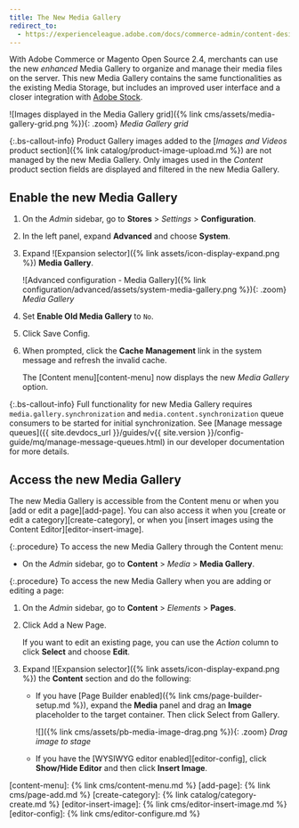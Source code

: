 ```yaml
---
title: The New Media Gallery
redirect_to:
  - https://experienceleague.adobe.com/docs/commerce-admin/content-design/media/gallery/media-gallery.html
---
```


With Adobe Commerce or Magento Open Source 2.4, merchants can use the new _enhanced_ Media Gallery to organize and manage their media files on the server. This new Media Gallery contains the same functionalities as the existing Media Storage, but includes an improved user interface and a closer integration with [Adobe Stock][adobe-stock].

![Images displayed in the Media Gallery grid]({% link cms/assets/media-gallery-grid.png %}){: .zoom}
_Media Gallery grid_

{:.bs-callout-info}
Product Gallery images added to the [_Images and Videos_ product section]({% link catalog/product-image-upload.md %}) are not managed by the new Media Gallery. Only images used in the _Content_ product section fields are displayed and filtered in the new Media Gallery.

## Enable the new Media Gallery

1. On the _Admin_ sidebar, go to **Stores** > _Settings_ > **Configuration**.

1. In the left panel, expand **Advanced** and choose **System**.

1. Expand ![Expansion selector]({% link assets/icon-display-expand.png %}) **Media Gallery**.

   ![Advanced configuration - Media Gallery]({% link configuration/advanced/assets/system-media-gallery.png %}){: .zoom}
   _Media Gallery_

1. Set **Enable Old Media Gallery** to `No`.

1. Click <span class="btn">Save Config</span>.

1. When prompted, click the **Cache Management** link in the system message and refresh the invalid cache.

   The [Content menu][content-menu] now displays the new _Media Gallery_ option.

{:.bs-callout-info}
Full functionality for new Media Gallery requires `media.gallery.synchronization` and `media.content.synchronization` queue consumers to be started for initial synchronization. See [Manage message queues]({{ site.devdocs_url }}/guides/v{{ site.version }}/config-guide/mq/manage-message-queues.html) in our developer documentation for more details.

## Access the new Media Gallery

The new Media Gallery is accessible from the Content menu or when you [add or edit a page][add-page]. You can also access it when you [create or edit a category][create-category], or when you [insert images using the Content Editor][editor-insert-image].

{:.procedure}
To access the new Media Gallery through the Content menu:

- On the _Admin_ sidebar, go to **Content** > _Media_ > **Media Gallery**.

{:.procedure}
To access the new Media Gallery when you are adding or editing a page:

1. On the _Admin_ sidebar, go to **Content** > _Elements_ > **Pages**.

1. Click <span class="btn">Add a New Page</span>.

   If you want to edit an existing page, you can use the _Action_ column to click **Select** and choose **Edit**.

1. Expand ![Expansion selector]({% link assets/icon-display-expand.png %}) the **Content** section and do the following:

   - If you have [Page Builder enabled]({% link cms/page-builder-setup.md %}), expand the **Media** panel and drag an **Image** placeholder to the target container. Then click <span class="btn">Select from Gallery</span>.

      ![]({% link cms/assets/pb-media-image-drag.png %}){: .zoom}
      _Drag image to stage_

   - If you have the [WYSIWYG editor enabled][editor-config], click **Show/Hide Editor** and then click **Insert Image**.

[adobe-stock]: https://stock.adobe.com
[content-menu]: {% link cms/content-menu.md %}
[add-page]: {% link cms/page-add.md %}
[create-category]: {% link catalog/category-create.md %}
[editor-insert-image]: {% link cms/editor-insert-image.md %}
[editor-config]: {% link cms/editor-configure.md %}
